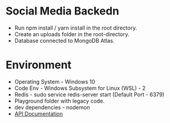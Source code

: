 # Social Media Backedn

- Run npm install / yarn install in the root directory.
- Create an uploads folder in the root-directory.
- Database connected to MongoDB Atlas.


# Environment
- Operating System - Windows 10
- Code Env - Windows Subsystem for Linux (WSL) - 2
- Redis - sudo service redis-server start (Default Port - 6379)
- Playground folder with legacy code.
- dev dependencies - nodemon
- [API Documentation](https://documenter.getpostman.com/view/6244901/TzXtKM75)